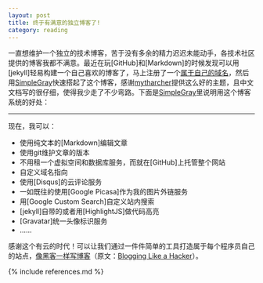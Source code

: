 ```yaml
---
layout: post
title: 终于有满意的独立博客了!
category: reading
---
```


一直想维护一个独立的技术博客，苦于没有多余的精力迟迟未能动手，各技术社区提供的博客我都不满意。最近在玩[GitHub]和[Markdown]的时候发现可以用[jekyll]轻易构建一个自己喜欢的博客了，马上注册了一个[属于自己的域名](http://yanhua365.org)，然后用[SimpleGray](https://github.com/mytharcher/SimpleGray)快速搭起了这个博客，感谢[mytharcher](http://mytharcher.github.com/)提供这么好的主题，且中文文档写的很仔细，使得我少走了不少弯路。下面是[SimpleGray](https://github.com/mytharcher/SimpleGray)里说明用这个博客系统的好处：

---------------------------------------

现在，我可以：

* 使用纯文本的[Markdown]编辑文章
* 使用git维护文章的版本
* 不用租一个虚拟空间和数据库服务，而就在[GitHub]上托管整个网站
* 自定义域名指向
* 使用[Disqus]的云评论服务
* 一如既往的使用[Google Picasa]作为我的图片外链服务
* 用[Google Custom Search]自定义站内搜索
* [jekyll]自带的或者用[HighlightJS]做代码高亮
* [Gravatar]统一头像标识服务
* ……

感谢这个有云的时代！可以让我们通过一件件简单的工具打造属于每个程序员自己的站点，[像黑客一样写博客](http://kyle.xlau.org/posts/blogging-like-a-hacker.html)（原文：[Blogging Like a Hacker](http://tom.preston-werner.com/2008/11/17/blogging-like-a-hacker.html)）。


{% include references.md %}
